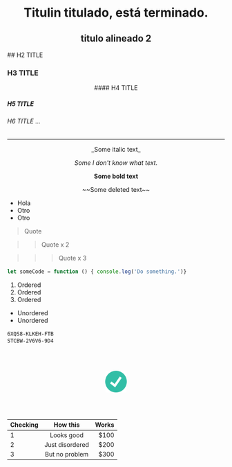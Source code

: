 <h1 align="center">
  Titulin titulado, está terminado.
</h1>

<h2 align="center">
  titulo alineado 2
</h2>
## H2 TITLE

### H3 TITLE

<center>
#### H4 TITLE
</center>

##### H5 TITLE

###### H6 TITLE ...


---
<center>
_Some italic text_

*Some I don't know what text.*

**Some bold text**

</center>

<div align="center">~~Some deleted text~~</div>

* Hola
* Otro
* Otro

> Quote

>> Quote x 2

>>> Quote x 3


```javascript
let someCode = function () { console.log('Do something.')}
```

1. Ordered
2. Ordered
3. Ordered

* Unordered
* Unordered

```
6XQS8-KLKEH-FTB
STCBW-2V6V6-9D4
```

<br><br>

<p align="center">
  <img align="center" src="check.svg" width="50px" height="50px"></img>
</p>

<br><br>


<center>

| Checking   |      How this      |  Works |
|------------|:-------------:|------:|
| 1          |  Looks good | $100 |
| 2          |    Just disordered   |   $200 |
| 3          | But no problem |    $300 |

</center>